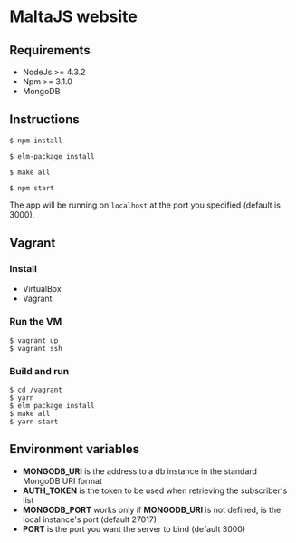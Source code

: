 # MaltaJS website

## Requirements

 - NodeJs >= 4.3.2
 - Npm >= 3.1.0
 - MongoDB

## Instructions

```
$ npm install

$ elm-package install

$ make all

$ npm start
```

The app will be running on `localhost` at the port you specified (default is 3000).

## Vagrant

### Install

* VirtualBox
* Vagrant

### Run the VM

```
$ vagrant up
$ vagrant ssh
```

### Build and run

```
$ cd /vagrant
$ yarn
$ elm package install
$ make all
$ yarn start
```

## Environment variables

* **MONGODB_URI** is the address to a db instance in the standard MongoDB URI format
* **AUTH_TOKEN** is the token to be used when retrieving the subscriber's list
* **MONGODB_PORT** works only if **MONGODB_URI** is not defined, is the local instance's port (default 27017)
* **PORT** is the port you want the server to bind (default 3000)

